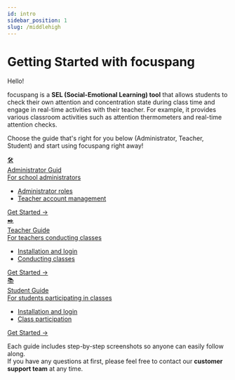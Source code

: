 ```yaml
---
id: intro
sidebar_position: 1
slug: /middlehigh
---
```


# Getting Started with focuspang

Hello!

focuspang is a **SEL (Social-Emotional Learning) tool** that allows students to check their own attention and concentration state during class time and engage in real-time activities with their teacher.
For example, it provides various classroom activities such as attention thermometers and real-time attention checks.

Choose the guide that's right for you below (Administrator, Teacher, Student) and start using focuspang right away!

<!-- Card-style guide: HTML/CSS only, no JSX style props -->
<div class="fp-card-container fp-card-green">
  <a class="fp-card" href="middlehigh/admin-guide">
    <div class="fp-card-icon">🛠️</div>
    <div class="fp-card-title">Administrator Guid</div>
    <div class="fp-card-desc">For school administrators</div>
    <ul class="fp-card-features">
      <li>Administrator roles</li>
      <li>Teacher account management</li>
    </ul>
    <div class="fp-card-button">Get Started →</div>
  </a>
  <a class="fp-card" href="middlehigh/teacher-guide">
    <div class="fp-card-icon">✒️</div>
    <div class="fp-card-title">Teacher Guide</div>
    <div class="fp-card-desc"> For teachers conducting classes</div>
    <ul class="fp-card-features">
      <li>Installation and login</li>
      <li>Conducting classes</li>
    </ul>
    <div class="fp-card-button">Get Started →</div>
  </a>
  <a class="fp-card" href="middlehigh/student-guide">
    <div class="fp-card-icon">📚</div>
    <div class="fp-card-title">Student Guide</div>
    <div class="fp-card-desc">For students participating in classes</div>
    <ul class="fp-card-features">
      <li>Installation and login</li>
      <li>Class participation</li>
    </ul>
    <div class="fp-card-button">Get Started →</div>
  </a>
</div>

Each guide includes step-by-step screenshots so anyone can easily follow along.\
If you have any questions at first, please feel free to contact our **customer support team** at any time.

